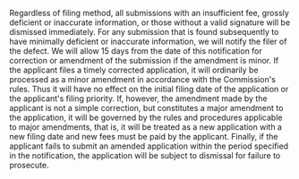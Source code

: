 Regardless of filing method, all submissions with an insufficient fee, grossly deficient or inaccurate information, or those without a valid signature will be dismissed immediately. For any submission that is found subsequently to have minimally deficient or inaccurate information, we will notify the filer of the defect. We will allow 15 days from the date of this notification for correction or amendment of the submission if the amendment is minor. If the applicant files a timely corrected application, it will ordinarily be processed as a minor amendment in accordance with the Commission's rules. Thus it will have no effect on the initial filing date of the application or the applicant's filing priority. If, however, the amendment made by the applicant is not a simple correction, but constitutes a major amendment to the application, it will be governed by the rules and procedures applicable to major amendments, that is, it will be treated as a new application with a new filing date and new fees must be paid by the applicant. Finally, if the applicant fails to submit an amended application within the period specified in the notification, the application will be subject to dismissal for failure to prosecute.

